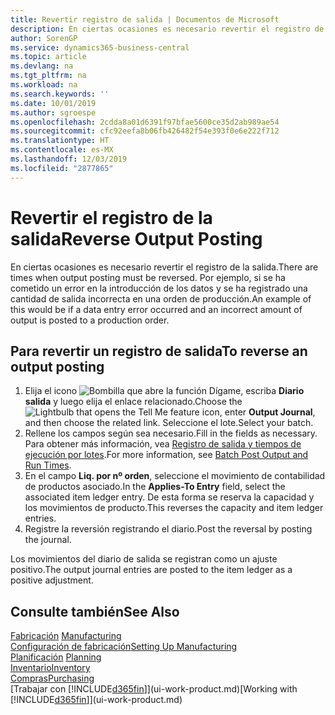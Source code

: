 ```yaml
---
title: Revertir registro de salida | Documentos de Microsoft
description: En ciertas ocasiones es necesario revertir el registro de la salida. Por ejemplo, si se ha cometido un error en la introducción de los datos y se ha registrado una cantidad de salida incorrecta en una orden de producción.
author: SorenGP
ms.service: dynamics365-business-central
ms.topic: article
ms.devlang: na
ms.tgt_pltfrm: na
ms.workload: na
ms.search.keywords: ''
ms.date: 10/01/2019
ms.author: sgroespe
ms.openlocfilehash: 2cdda8a01d6391f97bfae5600ce35d2ab989ae54
ms.sourcegitcommit: cfc92eefa8b06fb426482f54e393f0e6e222f712
ms.translationtype: HT
ms.contentlocale: es-MX
ms.lasthandoff: 12/03/2019
ms.locfileid: "2877865"
---
```

# <a name="reverse-output-posting"></a><span data-ttu-id="7c4c1-104">Revertir el registro de la salida</span><span class="sxs-lookup"><span data-stu-id="7c4c1-104">Reverse Output Posting</span></span>
<span data-ttu-id="7c4c1-105">En ciertas ocasiones es necesario revertir el registro de la salida.</span><span class="sxs-lookup"><span data-stu-id="7c4c1-105">There are times when output posting must be reversed.</span></span> <span data-ttu-id="7c4c1-106">Por ejemplo, si se ha cometido un error en la introducción de los datos y se ha registrado una cantidad de salida incorrecta en una orden de producción.</span><span class="sxs-lookup"><span data-stu-id="7c4c1-106">An example of this would be if a data entry error occurred and an incorrect amount of output is posted to a production order.</span></span>  

## <a name="to-reverse-an-output-posting"></a><span data-ttu-id="7c4c1-107">Para revertir un registro de salida</span><span class="sxs-lookup"><span data-stu-id="7c4c1-107">To reverse an output posting</span></span>  
1.  <span data-ttu-id="7c4c1-108">Elija el icono ![Bombilla que abre la función Dígame](media/ui-search/search_small.png "Dígame qué desea hacer"), escriba **Diario salida** y luego elija el enlace relacionado.</span><span class="sxs-lookup"><span data-stu-id="7c4c1-108">Choose the ![Lightbulb that opens the Tell Me feature](media/ui-search/search_small.png "Tell me what you want to do") icon, enter **Output Journal**, and then choose the related link.</span></span> <span data-ttu-id="7c4c1-109">Seleccione el lote.</span><span class="sxs-lookup"><span data-stu-id="7c4c1-109">Select your batch.</span></span>  
2. <span data-ttu-id="7c4c1-110">Rellene los campos según sea necesario.</span><span class="sxs-lookup"><span data-stu-id="7c4c1-110">Fill in the fields as necessary.</span></span> <span data-ttu-id="7c4c1-111">Para obtener más información, vea [Registro de salida y tiempos de ejecución por lotes](production-how-to-post-output-quantity.md).</span><span class="sxs-lookup"><span data-stu-id="7c4c1-111">For more information, see [Batch Post Output and Run Times](production-how-to-post-output-quantity.md).</span></span>
3.  <span data-ttu-id="7c4c1-112">En el campo **Liq. por nº orden**, seleccione el movimiento de contabilidad de productos asociado.</span><span class="sxs-lookup"><span data-stu-id="7c4c1-112">In the **Applies-To Entry** field, select the associated item ledger entry.</span></span> <span data-ttu-id="7c4c1-113">De esta forma se reserva la capacidad y los movimientos de producto.</span><span class="sxs-lookup"><span data-stu-id="7c4c1-113">This reverses the capacity and item ledger entries.</span></span>  
4. <span data-ttu-id="7c4c1-114">Registre la reversión registrando el diario.</span><span class="sxs-lookup"><span data-stu-id="7c4c1-114">Post the reversal by posting the journal.</span></span>  

<span data-ttu-id="7c4c1-115">Los movimientos del diario de salida se registran como un ajuste positivo.</span><span class="sxs-lookup"><span data-stu-id="7c4c1-115">The output journal entries are posted to the item ledger as a positive adjustment.</span></span>  

## <a name="see-also"></a><span data-ttu-id="7c4c1-116">Consulte también</span><span class="sxs-lookup"><span data-stu-id="7c4c1-116">See Also</span></span>  
 <span data-ttu-id="7c4c1-117">[Fabricación](production-manage-manufacturing.md)  </span><span class="sxs-lookup"><span data-stu-id="7c4c1-117">[Manufacturing](production-manage-manufacturing.md)  </span></span>  
 [<span data-ttu-id="7c4c1-118">Configuración de fabricación</span><span class="sxs-lookup"><span data-stu-id="7c4c1-118">Setting Up Manufacturing</span></span>](production-configure-production-processes.md)  
 <span data-ttu-id="7c4c1-119">[Planificación](production-planning.md)    </span><span class="sxs-lookup"><span data-stu-id="7c4c1-119">[Planning](production-planning.md)    </span></span>  
 [<span data-ttu-id="7c4c1-120">Inventario</span><span class="sxs-lookup"><span data-stu-id="7c4c1-120">Inventory</span></span>](inventory-manage-inventory.md)  
 [<span data-ttu-id="7c4c1-121">Compras</span><span class="sxs-lookup"><span data-stu-id="7c4c1-121">Purchasing</span></span>](purchasing-manage-purchasing.md)  
 <span data-ttu-id="7c4c1-122">[Trabajar con [!INCLUDE[d365fin](includes/d365fin_md.md)]](ui-work-product.md)</span><span class="sxs-lookup"><span data-stu-id="7c4c1-122">[Working with [!INCLUDE[d365fin](includes/d365fin_md.md)]](ui-work-product.md)</span></span>  
